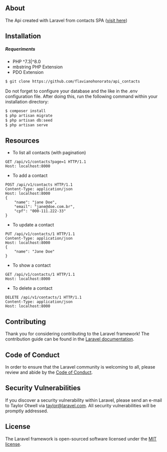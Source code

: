 ## About

The Api created with Laravel from contacts SPA ([visit here](https://github.com/flavianohonorato/spa_contacts))

## Installation
##### Requeriments
- PHP ^7.3|^8.0
- mbstring PHP Extension
- PDO Extension

```sh
$ git clone https://github.com/flavianohonorato/api_contacts
```

Do not forget to configure your database and the like in the .env configuration file.
After doing this, run the following command within your installation directory:
```sh
$ composer install
$ php artisan migrate
$ php artisan db:seed
$ php artisan serve
```

## Resources
* To list all contacts (with pagination)
```
GET /api/v1/contacts?page=1 HTTP/1.1
Host: localhost:8000
```

* To add a contact
```
POST /api/v1/contacts HTTP/1.1
Content-Type: application/json
Host: localhost:8000
{
    "name": "jane Doe",
    "email": "jane@doe.com.br",
    "cpf": "000-111.222-33"
}
```

* To update a contact
```
PUT /api/v1/contacts/1 HTTP/1.1
Content-Type: application/json
Host: localhost:8000
{
    "name": "Jane Doe"
}
```

* To show a contact
```
GET /api/v1/contacts/1 HTTP/1.1
Host: localhost:8000
```

* To delete a contact
```
DELETE /api/v1/contacts/1 HTTP/1.1
Content-Type: application/json
Host: localhost:8000
```

## Contributing

Thank you for considering contributing to the Laravel framework! The contribution guide can be found in the [Laravel documentation](https://laravel.com/docs/contributions).

## Code of Conduct

In order to ensure that the Laravel community is welcoming to all, please review and abide by the [Code of Conduct](https://laravel.com/docs/contributions#code-of-conduct).

## Security Vulnerabilities

If you discover a security vulnerability within Laravel, please send an e-mail to Taylor Otwell via [taylor@laravel.com](mailto:taylor@laravel.com). All security vulnerabilities will be promptly addressed.

## License

The Laravel framework is open-sourced software licensed under the [MIT license](https://opensource.org/licenses/MIT).
